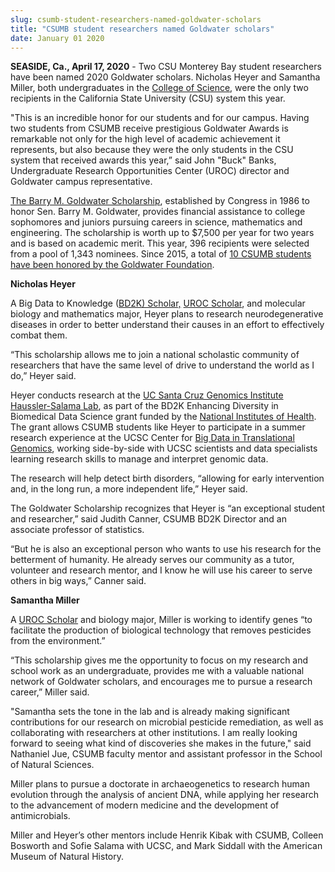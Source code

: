 ```yaml
---
slug: csumb-student-researchers-named-goldwater-scholars
title: "CSUMB student researchers named Goldwater scholars"
date: January 01 2020
---
```


<p><b>SEASIDE, Ca., April 17, 2020</b> - Two CSU Monterey Bay student researchers have been named 2020 Goldwater scholars. Nicholas Heyer and Samantha Miller, both undergraduates in the <a href="https://csumb.edu/science">College of Science</a>, were the only two recipients in the California State University (CSU) system this year.</p><p>"This is an incredible honor for our students and for our campus. Having two students from CSUMB receive prestigious Goldwater Awards is remarkable not only for the high level of academic achievement it represents, but also because they were the only students in the CSU system that received awards this year,” said John "Buck" Banks, Undergraduate Research Opportunities Center (UROC) director and Goldwater campus representative.</p><p><a href="https://goldwater.scholarsapply.org/">The Barry M. Goldwater Scholarship</a>, established by Congress in 1986 to honor Sen. Barry M. Goldwater, provides financial assistance to college sophomores and juniors pursuing careers in science, mathematics and engineering. The scholarship is worth up to $7,500 per year for two years and is based on academic merit. This year, 396 recipients were selected from a pool of 1,343 nominees. Since 2015, a total of <a href="https://csumb.edu/uroc/barry-goldwater-scholarship-0">10 CSUMB students have been honored by the Goldwater Foundation</a>.</p><p><b>Nicholas Heyer</b></p><p>A Big Data to Knowledge (<a href="https://csumb.edu/bd2k/bd2k-scholars">BD2K) Scholar,</a> <a href="https://csumb.edu/uroc/uroc-scholars-program">UROC Scholar</a>, and molecular biology and mathematics major, Heyer plans to research neurodegenerative diseases in order to better understand their causes in an effort to effectively combat them.</p><p>“This scholarship allows me to join a national scholastic community of researchers that have the same level of drive to understand the world as I do,” Heyer said.</p><p>Heyer conducts research at the <a href="https://hausslergenomics.ucsc.edu/">UC Santa Cruz Genomics Institute Haussler-Salama Lab</a>, as part of the BD2K Enhancing Diversity in Biomedical Data Science grant<i> </i>funded by the <a href="https://www.nih.gov/">National Institutes of Health</a>. The grant allows CSUMB students like Heyer to participate in a summer research experience at the UCSC Center for <a href="https://www.soe.ucsc.edu/">Big Data in Translational Genomics</a>, working side-by-side with UCSC scientists and data specialists learning research skills to manage and interpret genomic data.</p><p><i> </i><i>	</i>The research will help detect birth disorders, “allowing for early intervention and, in the long run, a more independent life,” Heyer said.</p><p>The Goldwater Scholarship recognizes that Heyer is “an exceptional student and researcher,” said Judith Canner, CSUMB BD2K Director and an associate professor of statistics.</p><p>“But he is also an exceptional person who wants to use his research for the betterment of humanity.  He already serves our community as a tutor, volunteer and research mentor, and I know he will use his career to serve others in big ways,” Canner said.</p><p><b>Samantha Miller</b></p><p>A <a href="https://csumb.edu/uroc/uroc-scholars-program">UROC Scholar</a> and biology major, Miller is working to identify genes “to facilitate the production of biological technology that removes pesticides from the environment.”</p><p>“This scholarship gives me the opportunity to focus on my research and school work as an undergraduate, provides me with a valuable national network of Goldwater scholars, and encourages me to pursue a research career,” Miller said.</p><p>"Samantha sets the tone in the lab and is already making significant contributions for our research on microbial pesticide remediation, as well as collaborating with researchers at other institutions. I am really looking forward to seeing what kind of discoveries she makes in the future," said Nathaniel Jue, CSUMB faculty mentor and assistant professor in the School of Natural Sciences.</p><p>Miller plans to pursue a doctorate in archaeogenetics to research human evolution through the analysis of ancient DNA, while applying her research to the advancement of modern medicine and the development of antimicrobials.</p><p>Miller and Heyer’s other mentors include Henrik Kibak with CSUMB, Colleen Bosworth and Sofie Salama with UCSC, and Mark Siddall with the American Museum of Natural History.</p>
